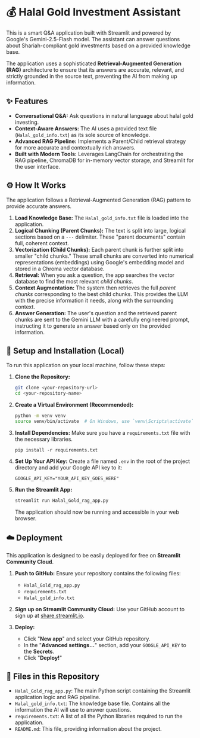 # 💰 Halal Gold Investment Assistant

This is a smart Q&A application built with Streamlit and powered by Google's Gemini-2.5-Flash model. The assistant can answer questions about Shariah-compliant gold investments based on a provided knowledge base.

The application uses a sophisticated **Retrieval-Augmented Generation (RAG)** architecture to ensure that its answers are accurate, relevant, and strictly grounded in the source text, preventing the AI from making up information.

## ✨ Features

-   **Conversational Q&A:** Ask questions in natural language about halal gold investing.
-   **Context-Aware Answers:** The AI uses a provided text file (`Halal_gold_info.txt`) as its sole source of knowledge.
-   **Advanced RAG Pipeline:** Implements a Parent/Child retrieval strategy for more accurate and contextually rich answers.
-   **Built with Modern Tools:** Leverages LangChain for orchestrating the RAG pipeline, ChromaDB for in-memory vector storage, and Streamlit for the user interface.

## ⚙️ How It Works

The application follows a Retrieval-Augmented Generation (RAG) pattern to provide accurate answers.

1.  **Load Knowledge Base:** The `Halal_gold_info.txt` file is loaded into the application.
2.  **Logical Chunking (Parent Chunks):** The text is split into large, logical sections based on a `---` delimiter. These "parent documents" contain full, coherent context.
3.  **Vectorization (Child Chunks):** Each parent chunk is further split into smaller "child chunks." These small chunks are converted into numerical representations (embeddings) using Google's embedding model and stored in a Chroma vector database.
4.  **Retrieval:** When you ask a question, the app searches the vector database to find the most relevant *child chunks*.
5.  **Context Augmentation:** The system then retrieves the full *parent chunks* corresponding to the best child chunks. This provides the LLM with the precise information it needs, along with the surrounding context.
6.  **Answer Generation:** The user's question and the retrieved parent chunks are sent to the Gemini LLM with a carefully engineered prompt, instructing it to generate an answer based only on the provided information.

## 🚀 Setup and Installation (Local)

To run this application on your local machine, follow these steps:

1.  **Clone the Repository:**
    ```bash
    git clone <your-repository-url>
    cd <your-repository-name>
    ```

2.  **Create a Virtual Environment (Recommended):**
    ```bash
    python -m venv venv
    source venv/bin/activate  # On Windows, use `venv\Scripts\activate`
    ```

3.  **Install Dependencies:**
    Make sure you have a `requirements.txt` file with the necessary libraries.
    ```
    pip install -r requirements.txt
    ```

4.  **Set Up Your API Key:**
    Create a file named `.env` in the root of the project directory and add your Google API key to it:
    ```
    GOOGLE_API_KEY="YOUR_API_KEY_GOES_HERE"
    ```

5.  **Run the Streamlit App:**
    ```bash
    streamlit run Halal_Gold_rag_app.py
    ```
    The application should now be running and accessible in your web browser.

## ☁️ Deployment

This application is designed to be easily deployed for free on **Streamlit Community Cloud**.

1.  **Push to GitHub:** Ensure your repository contains the following files:
    -   `Halal_Gold_rag_app.py`
    -   `requirements.txt`
    -   `Halal_gold_info.txt`

2.  **Sign up on Streamlit Community Cloud:** Use your GitHub account to sign up at [share.streamlit.io](https://share.streamlit.io).

3.  **Deploy:**
    -   Click "**New app**" and select your GitHub repository.
    -   In the "**Advanced settings...**" section, add your `GOOGLE_API_KEY` to the **Secrets**.
    -   Click "**Deploy!**"

## 📂 Files in this Repository

-   `Halal_Gold_rag_app.py`: The main Python script containing the Streamlit application logic and RAG pipeline.
-   `Halal_gold_info.txt`: The knowledge base file. Contains all the information the AI will use to answer questions.
-   `requirements.txt`: A list of all the Python libraries required to run the application.
-   `README.md`: This file, providing information about the project.
